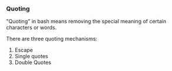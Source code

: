 ### Quoting

"Quoting" in bash means removing the special meaning of certain characters or words.

There are three quoting mechanisms:
1. Escape
2. Single quotes
3. Double Quotes





